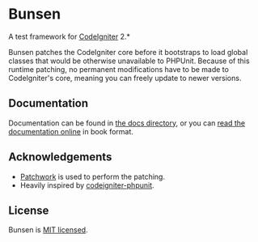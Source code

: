 # Bunsen

A test framework for [CodeIgniter] 2.*

Bunsen patches the CodeIgniter core before it bootstraps to load global classes that would be otherwise unavailable to PHPUnit.
Because of this runtime patching, no permanent modifications have to be made to CodeIgniter's core, meaning you can freely update to newer versions. 


## Documentation

Documentation can be found in [the docs directory](docs/), or you can [read the documentation online](https://liamja.gitbooks.io/bunsen/content/) in book format.


## Acknowledgements

* [Patchwork] is used to perform the patching.
* Heavily inspired by [codeigniter-phpunit].


## License

Bunsen is [MIT licensed](LICENSE.md).


[CodeIgniter]: https://www.codeigniter.com
[codeigniter-phpunit]: https://github.com/fmalk/codeigniter-phpunit/tree/2.x
[Patchwork]: http://antecedent.github.io/patchwork 
